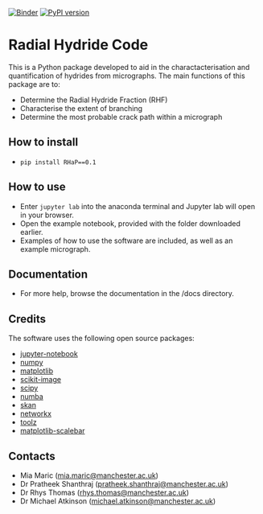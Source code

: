 [![Binder](https://mybinder.org/badge_logo.svg)](https://mybinder.org/v2/gh/miamaric12/Radial_Hydride_Code/master)
[![PyPI version](https://badge.fury.io/py/RHaP.svg)](https://badge.fury.io/py/RHaP)

# Radial Hydride Code

This is a Python package developed to aid in the charactacterisation and quantification of hydrides from micrographs. The main functions of this package are to:
- Determine the Radial Hydride Fraction (RHF)
- Characterise the extent of branching
- Determine the most probable crack path within a micrograph

## **How to install**

- `pip install RHaP==0.1`

## **How to use**

- Enter `jupyter lab` into the anaconda terminal and Jupyter lab will open in your browser.
- Open the example notebook, provided with the folder downloaded earlier.
- Examples of how to use the software are included, as well as an example micrograph.

## **Documentation**

- For more help, browse the documentation in the /docs directory.

## **Credits**

The software uses the following open source packages:

- [jupyter-notebook](http://jupyter.org/)
- [numpy](http://numpy.org/)
- [matplotlib](http://matplotlib.org/)
- [scikit-image](http://scikit-image.org/)
- [scipy](https://scipy.org/scipylib/)
- [numba](https://numba.pydata.org)
- [skan](https://jni.github.io/skan/)
- [networkx](https://networkx.org/)
- [toolz](https://github.com/pytoolz/toolz/)
- [matplotlib-scalebar](https://pypi.org/project/matplotlib-scalebar/)

## **Contacts**

- Mia Maric (mia.maric@manchester.ac.uk)
- Dr Pratheek Shanthraj (pratheek.shanthraj@manchester.ac.uk)
- Dr Rhys Thomas (rhys.thomas@manchester.ac.uk)
- Dr Michael Atkinson (michael.atkinson@manchester.ac.uk)

